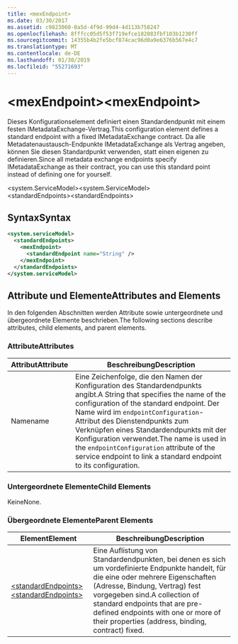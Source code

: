 ```yaml
---
title: <mexEndpoint>
ms.date: 03/30/2017
ms.assetid: c9823060-0a5d-4f9d-99d4-4d113b758247
ms.openlocfilehash: 8fffcc05d5f53f719efce182083fbf103b1230ff
ms.sourcegitcommit: 14355b4b2fe5bcf874cac96d0a9e6376b567e4c7
ms.translationtype: MT
ms.contentlocale: de-DE
ms.lasthandoff: 01/30/2019
ms.locfileid: "55271693"
---
```

# <a name="mexendpoint"></a><span data-ttu-id="90aab-101">\<mexEndpoint></span><span class="sxs-lookup"><span data-stu-id="90aab-101">\<mexEndpoint></span></span>
<span data-ttu-id="90aab-102">Dieses Konfigurationselement definiert einen Standardendpunkt mit einem festen IMetadataExchange-Vertrag.</span><span class="sxs-lookup"><span data-stu-id="90aab-102">This configuration element defines a standard endpoint with a fixed IMetadataExchange contract.</span></span> <span data-ttu-id="90aab-103">Da alle Metadatenaustausch-Endpunkte IMetadataExchange als Vertrag angeben, können Sie diesen Standardpunkt verwenden, statt einen eigenen zu definieren.</span><span class="sxs-lookup"><span data-stu-id="90aab-103">Since all metadata exchange endpoints specify IMetadataExchange as their contract, you can use this standard point instead of defining one for yourself.</span></span>  
  
 <span data-ttu-id="90aab-104">\<system.ServiceModel></span><span class="sxs-lookup"><span data-stu-id="90aab-104">\<system.ServiceModel></span></span>  
<span data-ttu-id="90aab-105">\<standardEndpoints></span><span class="sxs-lookup"><span data-stu-id="90aab-105">\<standardEndpoints></span></span>  
  
## <a name="syntax"></a><span data-ttu-id="90aab-106">Syntax</span><span class="sxs-lookup"><span data-stu-id="90aab-106">Syntax</span></span>  
  
```xml  
<system.serviceModel>
  <standardEndpoints>
    <mexEndpoint>
      <standardEndpoint name="String" />
    </mexEndpoint>
  </standardEndpoints>
</system.serviceModel>
```  
  
## <a name="attributes-and-elements"></a><span data-ttu-id="90aab-107">Attribute und Elemente</span><span class="sxs-lookup"><span data-stu-id="90aab-107">Attributes and Elements</span></span>  
 <span data-ttu-id="90aab-108">In den folgenden Abschnitten werden Attribute sowie untergeordnete und übergeordnete Elemente beschrieben.</span><span class="sxs-lookup"><span data-stu-id="90aab-108">The following sections describe attributes, child elements, and parent elements.</span></span>  
  
### <a name="attributes"></a><span data-ttu-id="90aab-109">Attribute</span><span class="sxs-lookup"><span data-stu-id="90aab-109">Attributes</span></span>  
  
|<span data-ttu-id="90aab-110">Attribut</span><span class="sxs-lookup"><span data-stu-id="90aab-110">Attribute</span></span>|<span data-ttu-id="90aab-111">Beschreibung</span><span class="sxs-lookup"><span data-stu-id="90aab-111">Description</span></span>|  
|---------------|-----------------|  
|<span data-ttu-id="90aab-112">Name</span><span class="sxs-lookup"><span data-stu-id="90aab-112">name</span></span>|<span data-ttu-id="90aab-113">Eine Zeichenfolge, die den Namen der Konfiguration des Standardendpunkts angibt.</span><span class="sxs-lookup"><span data-stu-id="90aab-113">A String that specifies the name of the configuration of the standard endpoint.</span></span> <span data-ttu-id="90aab-114">Der Name wird im `endpointConfiguration`-Attribut des Dienstendpunkts zum Verknüpfen eines Standardendpunkts mit der Konfiguration verwendet.</span><span class="sxs-lookup"><span data-stu-id="90aab-114">The name is used in the `endpointConfiguration` attribute of the service endpoint to link a standard endpoint to its configuration.</span></span>|  
  
### <a name="child-elements"></a><span data-ttu-id="90aab-115">Untergeordnete Elemente</span><span class="sxs-lookup"><span data-stu-id="90aab-115">Child Elements</span></span>  
 <span data-ttu-id="90aab-116">Keine</span><span class="sxs-lookup"><span data-stu-id="90aab-116">None.</span></span>  
  
### <a name="parent-elements"></a><span data-ttu-id="90aab-117">Übergeordnete Elemente</span><span class="sxs-lookup"><span data-stu-id="90aab-117">Parent Elements</span></span>  
  
|<span data-ttu-id="90aab-118">Element</span><span class="sxs-lookup"><span data-stu-id="90aab-118">Element</span></span>|<span data-ttu-id="90aab-119">Beschreibung</span><span class="sxs-lookup"><span data-stu-id="90aab-119">Description</span></span>|  
|-------------|-----------------|  
|[<span data-ttu-id="90aab-120">\<standardEndpoints></span><span class="sxs-lookup"><span data-stu-id="90aab-120">\<standardEndpoints></span></span>](../../../../../docs/framework/configure-apps/file-schema/wcf/standardendpoints.md)|<span data-ttu-id="90aab-121">Eine Auflistung von Standardendpunkten, bei denen es sich um vordefinierte Endpunkte handelt, für die eine oder mehrere Eigenschaften (Adresse, Bindung, Vertrag) fest vorgegeben sind.</span><span class="sxs-lookup"><span data-stu-id="90aab-121">A collection of standard endpoints that are pre-defined endpoints with one or more of their properties (address, binding, contract) fixed.</span></span>|
